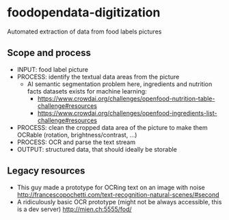 # foodopendata-digitization
Automated extraction of data from food labels pictures

## Scope and process
- INPUT: food label picture
- PROCESS: identify the textual data areas from the picture
  - AI semantic segmentation problem here, ingredients and nutrition facts datasets exists for machine learning:
    - https://www.crowdai.org/challenges/openfood-nutrition-table-challenge#resources
    - https://www.crowdai.org/challenges/openfood-ingredients-list-challenge#resources
- PROCESS: clean the cropped data area of the picture to make them OCRable (rotation, brightness/contrast, ...)
- PROCESS: OCR and parse the text stream
- OUTPUT: structured data, that should ideally be storable

## Legacy resources
- This guy made a prototype for OCRing text on an image with noise
  http://francescopochetti.com/text-recognition-natural-scenes/#second
- A ridiculously basic OCR prototype (might not be always accessible, this is a dev server)
  http://mien.ch:5555/fod/
